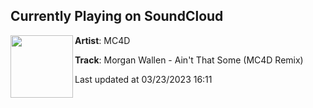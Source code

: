 ## Currently Playing on SoundCloud

[<img align="left" width="100" src="https://i1.sndcdn.com/artworks-tbJ8ijnOqsvKDjf1-2ZZ6qg-t500x500.jpg">](https://soundcloud.com/mc4d_official/aint-that-some-mc4d-remix-1)

**Artist**: MC4D 

**Track**: Morgan Wallen - Ain't That Some (MC4D Remix)

Last updated at 03/23/2023 16:11
